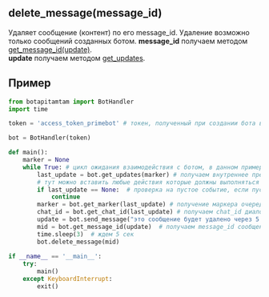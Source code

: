 ## delete_message(message_id)
Удаляет сообщение (контент) по его message_id. Удаление возможно только сообщений созданных ботом.
**message_id** получаем методом [get_message_id(update)](get_message_id.md).  
**update** получаем методом [get_updates](get_updates.md).  
## Пример
```python
from botapitamtam import BotHandler
import time

token = 'access_token_primebot' # токен, полученный при создании бота в @PrimeBot

bot = BotHandler(token)

def main():
    marker = None
    while True: # цикл ожидания взаимодействия с ботом, в данном примере необходимо ввести любой текст
        last_update = bot.get_updates(marker) # получаем внутреннее представление сообщения (контента) отправленного боту (сформированного ботом)
        # тут можно вставить любые действия которые должны выполняться во время ожидания события
        if last_update == None:  # проверка на пустое событие, если пусто - возврат к началу цикла
            continue
        marker = bot.get_marker(last_update) # получение маркера очередного сообщения
        chat_id = bot.get_chat_id(last_update) # получаем chat_id диалога с ботом
        update = bot.send_message("это сообщение будет удалено через 5 сек...", chat_id)  # отправляем текстовое сообщение в чат (диалог)
        mid = bot.get_message_id(update)  # получаем messаge_id сообщения (контента)
        time.sleep(3)  # ждем 5 сек
        bot.delete_message(mid)
 
if __name__ == '__main__':
    try:
        main()
    except KeyboardInterrupt:
        exit()
``` 
